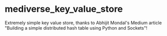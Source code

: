# mediverse_key_value_store
Extremely simple key value store, thanks to Abhijit Mondal's Medium article "Building a simple distributed hash table using Python and Sockets"!
